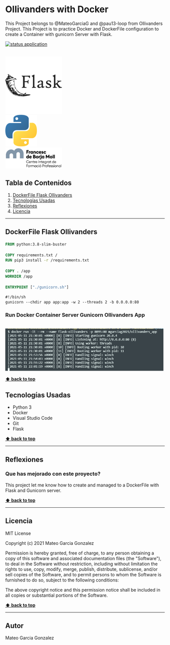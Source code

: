 # Ollivanders with Docker
This Project belongs to @MateoGarciaG and @pau13-loop from Ollivanders Project. This Project is to practice Docker and DockerFile configuration to create a Container with gunicorn Server with Flask.


[![status application](https://img.shields.io/badge/status-stable-brightgreen)](URL_Proyecto)

<!--Logos-->

<br>

<img src="doc/img/flask.png" width="180px">

<br>

<img src="doc/img/python-logo.png" width="100px">

<br>

<img src="doc/img/logocifp.png" width="180px">

## Tabla de Contenidos

1. [DockerFile Flask Ollivanders](#salidas-de-la-aplicacion)
1. [Tecnologías Usadas](#tecnologias-usadas)
1. [Reflexiones](#reflexiones)
1. [Licencia](#licencia)

---

## DockerFile Flask Ollivanders

```DockerFile
FROM python:3.8-slim-buster

COPY requirements.txt /
RUN pip3 install -r /requirements.txt

COPY . /app
WORKDIR /app

ENTRYPOINT ["./gunicorn.sh"]

```

``` Guni#!/bin/sh
#!/bin/sh
gunicorn --chdir app app:app -w 2 --threads 2 -b 0.0.0.0:80

```

### Run Docker Container Server Gunicorn Ollivanders App
<br>

<img src="./doc/img/docker-run-ollivanders.PNG" width="500px">


**[⬆ back to top](#tabla-de-contenidos)**


## Tecnologías Usadas

- Python 3
- Docker
- Visual Studio Code
- Git
- Flask



**[⬆ back to top](#tabla-de-contenidos)**


---

## Reflexiones
### Que has mejorado con este proyecto?
This project let me know how to create and managed to a DockerFile with Flask and Gunicorn server.



**[⬆ back to top](#tabla-de-contenidos)**


---



## Licencia

MIT License

Copyright (c) 2021 Mateo Garcia Gonzalez

Permission is hereby granted, free of charge, to any person obtaining a copy
of this software and associated documentation files (the "Software"), to deal
in the Software without restriction, including without limitation the rights
to use, copy, modify, merge, publish, distribute, sublicense, and/or sell
copies of the Software, and to permit persons to whom the Software is
furnished to do so, subject to the following conditions:

The above copyright notice and this permission notice shall be included in all
copies or substantial portions of the Software.


**[⬆ back to top](#tabla-de-contenidos)**

---


## Autor
Mateo Garcia Gonzalez